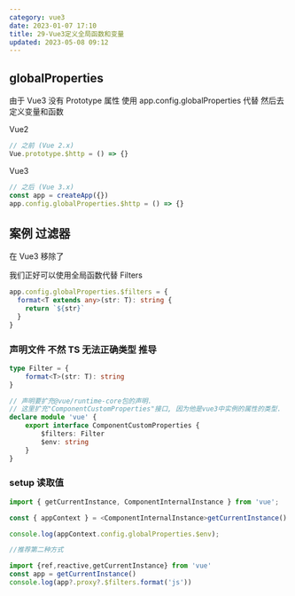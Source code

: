 ```yaml
---
category: vue3
date: 2023-01-07 17:10
title: 29-Vue3定义全局函数和变量
updated: 2023-05-08 09:12
---
```


## globalProperties

由于 Vue3 没有 Prototype 属性 使用 app.config.globalProperties 代替 然后去定义变量和函数

Vue2

```ts
// 之前 (Vue 2.x)
Vue.prototype.$http = () => {}
```

Vue3

```ts
// 之后 (Vue 3.x)
const app = createApp({})
app.config.globalProperties.$http = () => {}
```

## 案例 过滤器

在 Vue3 移除了

我们正好可以使用全局函数代替 Filters



```ts
app.config.globalProperties.$filters = {
  format<T extends any>(str: T): string {
    return `${str}`
  }
}
```

### 声明文件 不然 TS 无法正确类型 推导

```ts
type Filter = {
    format<T>(str: T): string
}

// 声明要扩充@vue/runtime-core包的声明.
// 这里扩充"ComponentCustomProperties"接口, 因为他是vue3中实例的属性的类型.
declare module 'vue' {
    export interface ComponentCustomProperties {
        $filters: Filter
        $env: string
    }
}
```

### setup 读取值

```ts
import { getCurrentInstance, ComponentInternalInstance } from 'vue';

const { appContext } = <ComponentInternalInstance>getCurrentInstance()

console.log(appContext.config.globalProperties.$env);

//推荐第二种方式

import {ref,reactive,getCurrentInstance} from 'vue'
const app = getCurrentInstance()
console.log(app?.proxy?.$filters.format('js'))
```